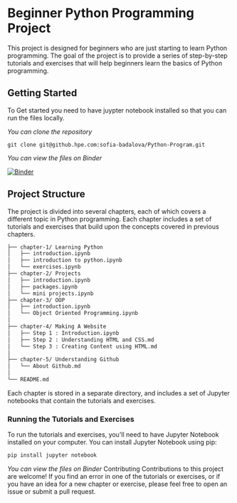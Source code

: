 # Beginner Python Programming Project
This project is designed for beginners who are just starting to learn Python programming. 
The goal of the project is to provide a series of step-by-step tutorials and exercises that will help beginners learn the basics of Python programming.

## Getting Started 
To Get started you need to have juypter notebook installed so that you can run the files locally. 

_You can clone the repository_
````
git clone git@github.hpe.com:sofia-badalova/Python-Program.git
````

_You can view the files on Binder_

[![Binder](https://mybinder.org/badge_logo.svg)](https://mybinder.org/v2/gh/Soph1ia/Python-Program/main)

## Project Structure
The project is divided into several chapters, each of which covers a different topic in Python programming. 
Each chapter includes a set of tutorials and exercises that build upon the concepts covered in previous chapters.
```bash
├── chapter-1/ Learning Python
│   ├── introduction.ipynb
│   ├── introduction to python.ipynb
│   └── exercises.ipynb
├── chapter-2/ Projects
│   ├── introduction.ipynb
│   ├── packages.ipynb
│   └── mini projects.ipynb
├── chapter-3/ OOP
│   ├── introduction.ipynb
│   └── Object Oriented Programming.ipynb
│
├── chapter-4/ Making A Website 
│   ├── Step 1 : Introduction.ipynb
│   ├── Step 2 : Understanding HTML and CSS.md 
│   └── Step 3 : Creating Content using HTML.md
│ 
├── chapter-5/ Understanding Github
│   └── About Github.md
│
└── README.md
```

Each chapter is stored in a separate directory, and includes a set of Jupyter notebooks that contain the tutorials and exercises.

### Running the Tutorials and Exercises
To run the tutorials and exercises, you'll need to have Jupyter Notebook installed on your computer. You can install Jupyter Notebook using pip:

```bash
pip install jupyter notebook
```

_You can view the files on Binder_
Contributing
Contributions to this project are welcome! 
If you find an error in one of the tutorials or exercises, or if you have an idea for a new chapter or exercise, please feel free to open an issue or submit a pull request.
